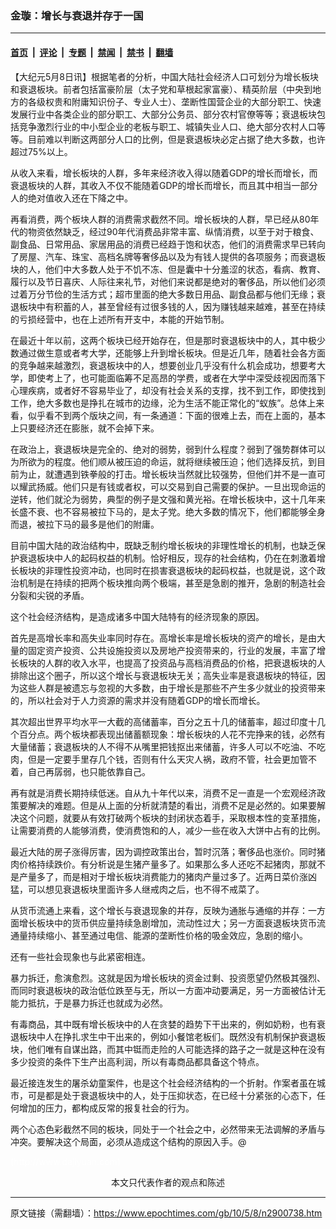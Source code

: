 ### 金璇：增长与衰退并存于一国

---

#### [首页](../../../..?n2900738) &nbsp;|&nbsp; [评论](../../../../../epoch-comment?n2900738) &nbsp;|&nbsp; [专题](../../../../../epoch-special?n2900738) &nbsp;|&nbsp; [禁闻](../../../../../epoch-news?n2900738) &nbsp;|&nbsp; [禁书](../../../../../books?n2900738) &nbsp;|&nbsp; [翻墙](https://github.com/gfw-breaker/nogfw/blob/master/README.md?n2900738)


<div class="post_content" id="artbody" itemprop="articleBody">
 <!-- article content begin -->
 <p>
  【大纪元5月8日讯】根据笔者的分析，中国大陆社会经济人口可划分为增长板块和衰退板块。前者包括富豪阶层（太子党和草根起家富豪）、精英阶层（中央到地方的各级权贵和附庸知识份子、专业人士）、垄断性国营企业的大部分职工、快速发展行业中各类企业的部分职工、大部分公务员、部分农村官僚等等；衰退板块包括竞争激烈行业的中小型企业的老板与职工、城镇失业人口、绝大部分农村人口等等。目前难以判断这两部分人口的比例，但是衰退板块必定占据了绝大多数，也许超过75%以上。
 </p>
 <p>
  从收入来看，增长板块的人群，多年来经济收入得以随着GDP的增长而增长，而衰退板块的人群，其收入不仅不能随着GDP的增长而增长，而且其中相当一部分人的绝对值收入还在下降之中。
 </p>
 <p>
  再看消费，两个板块人群的消费需求截然不同。增长板块的人群，早已经从80年代的物资依然缺乏，经过90年代消费品非常丰富、纵情消费，以至于对于粮食、副食品、日常用品、家居用品的消费已经趋于饱和状态，他们的消费需求早已转向了房屋、汽车、珠宝、高档名牌等奢侈品以及为有钱人提供的各项服务；而衰退板块的人，他们中大多数人处于不饥不冻、但是囊中十分羞涩的状态，看病、教育、履行以及节日喜庆、人际往来礼节，对他们来说都是绝对的奢侈品，所以他们必须过着万分节俭的生活方式；超市里面的绝大多数日用品、副食品都与他们无缘；衰退板块中有积蓄的人，甚至曾经有过很多钱的人，因为赚钱越来越难，甚至在持续的亏损经营中，也在上述所有开支中，本能的开始节制。
 </p>
 <p>
  在最近十年以前，这两个板块已经开始存在，但是那时衰退板块中的人，其中极少数通过做生意或者考大学，还能够上升到增长板块。但是近几年，随着社会各方面的竞争越来越激烈，衰退板块中的人，想要创业几乎没有什么机会成功，想要考大学，即使考上了，也可能面临筹不足高昂的学费，或者在大学中深受歧视因而落下心理疾病，或者好不容易毕业了，却没有社会关系的支撑，找不到工作，即使找到工作，绝大多数也是挣扎在城市的边缘，沦为生活不能正常化的“蚁族”。总体上来看，似乎看不到两个版块之间，有一条通道：下面的很难上去，而在上面的，基本上只要经济还在膨胀，就不会掉下来。
 </p>
 <p>
  在政治上，衰退板块是完全的、绝对的弱势，弱到什么程度？弱到了强势群体可以为所欲为的程度。他们顺从被压迫的命运，就将继续被压迫；他们选择反抗，到目前为止，就遭遇到铁拳般的打击。增长板块当然就比较强势，但他们并不是一直可以耀武扬威。他们只是有钱或者权，可以交易到自己需要的保护。一旦出现命运的逆转，他们就沦为弱势，典型的例子是文强和黄光裕。在增长板块中，这十几年来长盛不衰、也不容易被拉下马的，是太子党。绝大多数的情况下，他们都能够全身而退，被拉下马的最多是他们的附庸。
 </p>
 <p>
  目前中国大陆的政治结构中，既缺乏制约增长板块的非理性增长的机制，也缺乏保护衰退板块中人的起码权益的机制。恰好相反，现存的社会结构，仍在在刺激着增长板块的非理性投资冲动，也同时在损害衰退板块的起码权益，也就是说，这个政治机制是在持续的把两个板块推向两个极端，甚至是急剧的推开，急剧的制造社会分裂和尖锐的矛盾。
 </p>
 <p>
  这个社会经济结构，是造成诸多中国大陆特有的经济现象的原因。
 </p>
 <p>
  首先是高增长率和高失业率同时存在。高增长率是增长板块的资产的增长，是由大量的固定资产投资、公共设施投资以及房地产投资带来的，行业的发展，丰富了增长板块的人群的收入水平，也提高了投资品与高档消费品的价格，把衰退板块的人排除出这个圈子，所以这个增长与衰退板块无关；高失业率是衰退板块的特征，因为这些人群是被遗忘与忽视的大多数，由于增长是那些不产生多少就业的投资带来的，所以社会对于人力资源的需求并没有随着GDP的增长而增长。
 </p>
 <p>
  其次超出世界平均水平一大截的高储蓄率，百分之五十几的储蓄率，超过印度十几个百分点。两个板块都表现出储蓄额现象：增长板块的人花不完挣来的钱，必然有大量储蓄；衰退板块的人不得不从嘴里把钱抠出来储蓄，许多人可以不吃油、不吃肉，但是一定要手里存几个钱，否则有什么天灾人祸，政府不管，社会更加管不着，自己再孱弱，也只能依靠自己。
 </p>
 <p>
  再有就是消费长期持续低迷。自从九十年代以来，消费不足一直是一个宏观经济政策要解决的难题。但是从上面的分析就清楚的看出，消费不足是必然的。如果要解决这个问题，就要从有效打破两个板块的封闭状态着手，采取根本性的变革措施，让需要消费的人能够消费，使消费饱和的人，减少一些在收入大饼中占有的比例。
 </p>
 <p>
  最近大陆的房子涨得厉害，因为调控政策出台，暂时沉落；奢侈品也涨价。同时猪肉价格持续跌价。有分析说是生猪产量多了。如果那么多人还吃不起猪肉，那就不是产量多了，而是相对于增长板块消费能力的猪肉产量过多了。近两日菜价涨凶猛，可以想见衰退板块里面许多人继戒肉之后，也不得不戒菜了。
 </p>
 <p>
  从货币流通上来看，这个增长与衰退现象的并存，反映为通胀与通缩的并存：一方面增长板块中的货币供应量持续急剧增加，流动性过大；另一方面衰退板块货币流通量持续缩小、甚至通过电信、能源的垄断性价格的吸金效应，急剧的缩小。
 </p>
 <p>
  还有一些社会现象也与此紧密相连。
 </p>
 <p>
  暴力拆迁，愈演愈烈。这就是因为增长板块的资金过剩、投资愿望仍然极其强烈、而同时衰退板块的政治低位跌至与无，所以一方面冲动要满足，另一方面被估计无能力抵抗，于是暴力拆迁也就成为必然。
 </p>
 <p>
  有毒商品，其中既有增长板块中的人在贪婪的趋势下干出来的，例如奶粉，也有衰退板块中人在挣扎求生中干出来的，例如小餐馆老板们。既然没有机制保护衰退板块，他们唯有自谋出路，而其中铤而走险的人可能选择的路子之一就是这种在没有多少投资的条件下生产出高利润，所以有毒商品都具备这个特点。
 </p>
 <p>
  最近接连发生的屠杀幼童案件，也是这个社会经济结构的一个折射。作案者虽在城市，可是都是处于衰退板块中的人，处于压抑状态，在已经十分紧张的心态下，任何增加的压力，都构成反常的报复社会的行为。
 </p>
 <p>
  两个心态色彩截然不同的板块，同处于一个社会之中，必然带来无法调解的矛盾与冲突。要解决这个局面，必须从造成这个结构的原因入手。@
 </p>
 <p>
  <font color="#ffffff">
   (http://www.dajiyuan.com)
  </font>
  <br/>
  <center>
   <font class="GY13">
    本文只代表作者的观点和陈述
   </font>
  </center>
 </p>
 <!-- article content end -->
 <div id="below_article_ad">
 </div>
</div>


---

原文链接（需翻墙）：https://www.epochtimes.com/gb/10/5/8/n2900738.htm